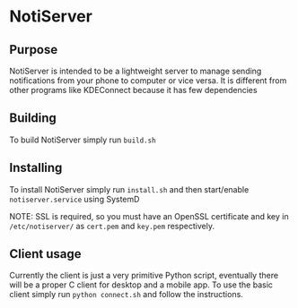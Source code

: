 # NotiServer

## Purpose

NotiServer is intended to be a lightweight server to manage sending notifications from your phone to computer or vice versa. It is different from other programs like KDEConnect because it has few dependencies

## Building

To build NotiServer simply run `build.sh`

## Installing

To install NotiServer simply run `install.sh` and then start/enable `notiserver.service` using SystemD

NOTE: SSL is required, so you must have an OpenSSL certificate and key in `/etc/notiserver/` as `cert.pem` and `key.pem` respectively.

## Client usage

Currently the client is just a very primitive Python script, eventually there will be a proper C client for desktop and a mobile app. To use the basic client simply run `python connect.sh` and follow the instructions.
